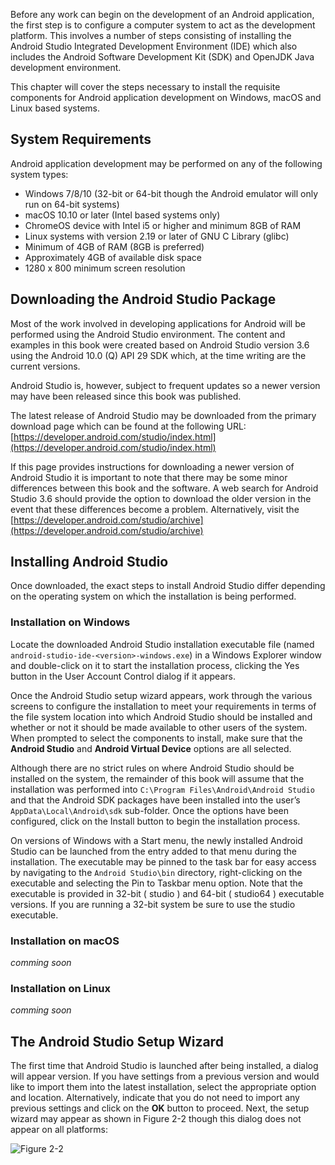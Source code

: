 Before any work can begin on the development of an Android application, the first step is to configure a computer system to act as the development platform. This involves a number of steps consisting of installing the Android Studio Integrated Development Environment (IDE) which also includes the Android Software Development Kit (SDK) and OpenJDK Java development environment. 

This chapter will cover the steps necessary to install the requisite components for Android application development on Windows, macOS and Linux based systems.

## System Requirements
Android application development may be performed on any of the following system types: 
- Windows 7/8/10 (32-bit or 64-bit though the Android emulator will only run on 64-bit systems) 
- macOS 10.10 or later (Intel based systems only) 
- ChromeOS device with Intel i5 or higher and minimum 8GB of RAM 
- Linux systems with version 2.19 or later of GNU C Library (glibc) 
- Minimum of 4GB of RAM (8GB is preferred) 
- Approximately 4GB of available disk space 
- 1280 x 800 minimum screen resolution

## Downloading the Android Studio Package
Most of the work involved in developing applications for Android will be performed using the Android Studio environment. The content and examples in this book were created based on Android Studio version 3.6 using the Android 10.0 (Q) API 29 SDK which, at the time writing are the current versions. 

Android Studio is, however, subject to frequent updates so a newer version may have been released since this book was published. 

The latest release of Android Studio may be downloaded from the primary download page which can be found at the following URL: [https://developer.android.com/studio/index.html](https://developer.android.com/studio/index.html) 

If this page provides instructions for downloading a newer version of Android Studio it is important to note that there may be some minor differences between this book and the software. A web search for Android Studio 3.6 should provide the option to download the older version in the event that these differences become a problem. Alternatively, visit the [https://developer.android.com/studio/archive](https://developer.android.com/studio/archive) 

## Installing Android Studio 
Once downloaded, the exact steps to install Android Studio differ depending on the operating system on which the installation is being performed.

### Installation on Windows
Locate the downloaded Android Studio installation executable file (named ```android-studio-ide-<version>-windows.exe```) in a Windows Explorer window and double-click on it to start the installation process, clicking the Yes button in the User Account Control dialog if it appears. 

Once the Android Studio setup wizard appears, work through the various screens to configure the installation to meet your requirements in terms of the file system location into which Android Studio should be installed and whether or not it should be made available to other users of the system. When prompted to select the components to install, make sure that the **Android Studio** and **Android Virtual Device** options are all selected.

Although there are no strict rules on where Android Studio should be installed on the system, the remainder of this book will assume that the installation was performed into ```C:\Program Files\Android\Android Studio``` and that the Android SDK packages have been installed into the user’s ```AppData\Local\Android\sdk``` sub-folder. Once the options have been configured, click on the Install button to begin the installation process. 

On versions of Windows with a Start menu, the newly installed Android Studio can be launched from the entry added to that menu during the installation. The executable may be pinned to the task bar for easy access by navigating to the ```Android Studio\bin``` directory, right-clicking on the executable and selecting the Pin to Taskbar menu option. Note that the executable is provided in 32-bit ( studio ) and 64-bit ( studio64 ) executable versions. If you are running a 32-bit system be sure to use the studio executable.

### Installation on macOS
*comming soon*

### Installation on Linux
*comming soon*

## The Android Studio Setup Wizard
The first time that Android Studio is launched after being installed, a dialog will appear version. If you have settings from a previous version and would like to import them into the latest installation, select the appropriate option and location. Alternatively, indicate that you do not need to import any previous settings and click on the **OK** button to proceed. Next, the setup wizard may appear as shown in Figure 2-2 though this dialog does not appear on all platforms:

![Figure 2-2](https://i.ytimg.com/vi/3cYBfuphkuE/maxresdefault.jpg)

<!-- Прежде чем можно будет начать работу по разработке приложения для Android, необходимо настроить компьютерную систему, которая будет выступать в качестве платформы разработки. Это включает в себя ряд шагов, состоящих из установки интегрированной среды разработки Android Studio (IDE), которая также включает в себя Android Software Development Kit (SDK) и OpenJDK Java. В этой главе будут рассмотрены шаги, необходимые для установки необходимых компонентов для разработки приложений Android в системах на базе Windows, macOS и Linux.

## Системные требования

## Скачивание Android Studio
Большая часть работы по разработке приложений для Android будет выполняться в среде Android Studio. Содержимое и примеры в этом пособии были созданы на основе Android Studio версии 3.6 с использованием Android 8.0 (Oreo) API 26 SDK. Однако Android Studio часто обновляется, поэтому, когда вы читаете этот текст, могла быть выпущена более новая версия. Последнюю версию Android Studio можно загрузить с основной страницы загрузки, которую можно найти по следующему URL-адресу: [https://developer.android.com/studio/index.html](https://developer.android.com/studio/index.html)

Устанавливая более новую версию Android Studio, чем 3.6, важно отметить, что между этим пособием и программным обеспечением могут быть небольшие различия. Если эти различия станут проблемой, можно перейти по ссылке [https://developer.android.com/studio/archive](https://developer.android.com/studio/archive) и скачать необходимую версию Android Studio.

## Установка Android Studio
После загрузки, точные шаги по установке Android Studio различаются в зависимости от операционной системы, в которой выполняется установка.

### Установка под Windows

Найдите загруженный исполняемый файл установки Android Studio (с именем ```android-studio-ide-<version>-windows.exe```) в окне проводника Windows и дважды щелкните по нему, чтобы начать процесс установки, нажав кнопку **Yes** в диалоговом окне **User Account Control**, если оно появится. Как только появится мастер установки Android Studio, пройдите через различные экраны, чтобы настроить установку в соответствии с вашими требованиями с точки зрения расположения файловой системы, в которую должна быть установлена Android Studio, и того, следует ли сделать ее доступной для других пользователей системы. . Когда будет предложено выбрать компоненты для установки, убедитесь, что выбраны все параметры Android Studio и Android Virtual Device. Хотя нет строгих правил относительно того, гдеВ системе должна быть установлена Android Studio, в оставшейся части этой книги предполагается, что установка была выполнена в C: \ Program Files \ Android \ Android Studio и что пакеты Android SDK были установлены в пользовательский AppData \ Local \ Android \ подпапка sdk. После настройки параметров нажмите кнопку «Установить», чтобы начать процесс установки. В версиях Windows с меню «Пуск» недавно установленную Android Studio можно запустить из записи, добавленной в это меню во время установки. Исполняемый файл можно закрепить на панели задач для легкого доступа, перейдя в каталог Android Studio \ bin, щелкнув правой кнопкой мыши исполняемый файл и выбрав пункт меню «Закрепить на панели задач». Обратите внимание, чтоисполняемый файл предоставляется в 32-битной (studio) и 64-битной (studio64) версиях исполняемого файла. Если вы используете 32-битную систему, обязательно используйте исполняемый файл студии. -->
